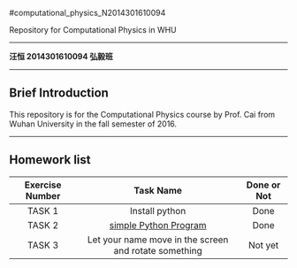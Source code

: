 #computational_physics_N2014301610094

Repository for Computational Physics in WHU

---

**汪恒 2014301610094 弘毅班**

---
**Brief Introduction**
---
This repository is for the Computational Physics course by Prof. Cai from Wuhan University in the fall semester of 2016.

---
**Homework list**
---
| Exercise Number      |  Task Name   |  Done or Not  |
| :--------:   | :-----:  | :----:  |
| TASK 1  |   Install python  |  Done  |
| TASK 2  |   [ simple Python Program](https://github.com/HenryWang96/compuational_physics_N2014301610094/blob/master/Task%201%20A%20simple%20python%20program) | Done |
|TASK 3| Let your name move in the screen and rotate something | Not yet|
